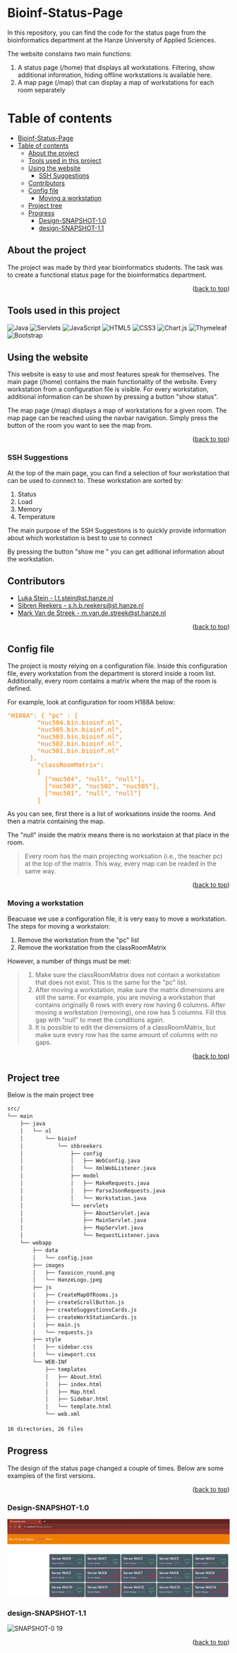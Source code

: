<a name="readme-top"></a>

# Bioinf-Status-Page

In this repository,
you can find the code for the status page from the bioinformatics department at the Hanze University of Applied Sciences.

The website constains two main functions:

1. A status page (/home) that displays all workstations. Filtering, show additional information, hiding offline workstations is available here.
2. A map page (/map) that can display a map of workstations for each room separately

# Table of contents

- [Bioinf-Status-Page](#bioinf-status-page)
- [Table of contents](#table-of-contents)
  - [About the project](#about-the-project)
  - [Tools used in this project](#tools-used-in-this-project)
  - [Using the website](#using-the-website)
    - [SSH Suggestions](#ssh-suggestions)
  - [Contributors](#contributors)
  - [Config file](#config-file)
    - [Moving a workstation](#moving-a-workstation)
  - [Project tree](#project-tree)
  - [Progress](#progress)
    - [Design-SNAPSHOT-1.0](#design-snapshot-10)
    - [design-SNAPSHOT-1.1](#design-snapshot-11)

## About the project

The project was made by third year bioinformatics students. The task was to create a functional status page for the bioinformatics department.

<p align="right">(<a href="#readme-top">back to top</a>)</p>

## Tools used in this project

![Java](https://img.shields.io/badge/java-%23ED8B00.svg?style=for-the-badge&logo=openjdk&logoColor=white)
![Servlets](https://img.shields.io/badge/-Servlets-000000?style=for-the-badge&logo=Java&logoColor=white)
![JavaScript](https://img.shields.io/badge/javascript-%23323330.svg?style=for-the-badge&logo=javascript&logoColor=%23F7DF1E)
![HTML5](https://img.shields.io/badge/html5-%23E34F26.svg?style=for-the-badge&logo=html5&logoColor=white)
![CSS3](https://img.shields.io/badge/css3-%231572B6.svg?style=for-the-badge&logo=css3&logoColor=white)
![Chart.js](https://img.shields.io/badge/chart.js-F5788D.svg?style=for-the-badge&logo=chart.js&logoColor=white)
![Thymeleaf](https://img.shields.io/badge/Thymeleaf-%23005C0F.svg?style=for-the-badge&logo=Thymeleaf&logoColor=white)
![Bootstrap](https://img.shields.io/badge/bootstrap-%238511FA.svg?style=for-the-badge&logo=bootstrap&logoColor=white)

## Using the website

This website is easy to use and most features speak for themselves. The main page (/home) contains the main functionality of the website. Every workstation from a configuration file is visible. For every workstation, additional information can be shown by pressing a button "show status".

The map page (/map) displays a map of workstations for a given room. The map page can be reached using the navbar navigation. Simply press the button of the room you want to see the map from.

<p align="right">(<a href="#readme-top">back to top</a>)</p>

### SSH Suggestions

At the  top of the main page, you can find a selection of four workstation that can be used to connect to. These workstation are sorted by:

1. Status
2. Load
3. Memory
4. Temperature

The main purpose of the SSH Suggestions is to quickly provide information about which workstation is best to use to connect

By pressing the button "show me " you can get aditional information about the workstation.

## Contributors

- [Luka Stein - l.t.stein@st.hanze.nl](https://github.com/Coldbirdie)
- [Sibren Reekers - s.h.b.reekers@st.hanze.nl](https://github.com/SibrenReekers)
- [Mark Van de Streek - m.van.de.streek@st.hanze.nl](https://github.com/MarkStreek)

<p align="right">(<a href="#readme-top">back to top</a>)</p>

## Config file

The project is mosty relying on a configuration file. Inside this configuration file, every workstation from the department is storerd inside a room list. Additionally, every room contains a matrix where the map of the room is defined.

For example, look at configuration for room H188A below:

<pre style="color:#F07C01;">
"H188A": { "pc" : [
        "nuc504.bin.bioinf.nl",
        "nuc505.bin.bioinf.nl",
        "nuc503.bin.bioinf.nl",
        "nuc502.bin.bioinf.nl",
        "nuc501.bin.bioinf.nl"
      ],
        "classRoomMatrix":
        [
          ["nuc504", "null", "null"],
          ["nuc503", "nuc502", "nuc505"],
          ["nuc501", "null", "null"]
        ]
</pre>

As you can see, first there is a list of worksations inside the rooms. And then a matrix containing the map.

The "null" inside the matrix means there is no workstaion at that place in the room.

> Every room has the main projecting worksation (i.e., the teacher pc) at the top of the matrix. This way, every map can be readed in the same way.

<p align="right">(<a href="#readme-top">back to top</a>)</p>

### Moving a workstation

Beacuase we use a configuration file, it is very easy to move a workstation. The steps for moving a workstaion:

1. Remove the workstation from the "pc" list
2. Remove the workstation from the classRoomMatrix

However, a number of things must be met:

> 1. Make sure the classRoomMatrix does not contain a workstation that does not exist. This is the same for the "pc" list.
> 2. After moving a workstation, make sure the matrix dimensions are still the same. For example, you are moving a workstation that contains originally 6 rows with every row having 6 columns. After moving a workstation (removing), one row has 5 columns. Fill this gap with "null" to meet the conditions again.
> 3. It is possible to edit the dimensions of a classRoomMatrix, but make sure every row has the same amount of columns with no gaps.

<p align="right">(<a href="#readme-top">back to top</a>)</p>

## Project tree

Below is the main project tree

```bash
src/
└── main
    ├── java
    │   └── nl
    │       └── bioinf
    │           └── shbreekers
    │               ├── config
    │               │   ├── WebConfig.java
    │               │   └── XmlWebListener.java
    │               ├── model
    │               │   ├── MakeRequests.java
    │               │   ├── ParseJsonRequests.java
    │               │   └── Workstation.java
    │               └── servlets
    │                   ├── AboutServlet.java
    │                   ├── MainServlet.java
    │                   ├── MapServlet.java
    │                   └── RequestListener.java
    └── webapp
        ├── data
        │   └── config.json
        ├── images
        │   ├── favoicon_round.png
        │   └── HanzeLogo.jpeg
        ├── js
        │   ├── CreateMapOfRooms.js
        │   ├── createScrollButton.js
        │   ├── createSuggestionsCards.js
        │   ├── createWorkStationCards.js
        │   ├── main.js
        │   └── requests.js
        ├── style
        │   ├── sidebar.css
        │   └── viewport.css
        └── WEB-INF
            ├── templates
            │   ├── About.html
            │   ├── index.html
            │   ├── Map.html
            │   ├── Sidebar.html
            │   └── template.html
            └── web.xml

16 directories, 26 files
```

## Progress

The design of the status page changed a couple of times. Below are some examples of the first versions.

<p align="right">(<a href="#readme-top">back to top</a>)</p>

### Design-SNAPSHOT-1.0

![Frontpage](demo_design.png "Statuses")

### design-SNAPSHOT-1.1

![SNAPSHOT-0 19](https://github.com/MarkStreek/Bioinf-Status-Page/assets/60214213/3ddf20db-ca51-49b1-a2dc-7675bc64ef17)

<p align="right">(<a href="#readme-top">back to top</a>)</p>

